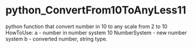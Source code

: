 # python_ConvertFrom10ToAnyLess11
 python function that convert number in 10 to any scale from 2 to 10
 HowToUse:
 a - number in number system 10
 NumberSystem - new number system
 b - converted number, string type.
